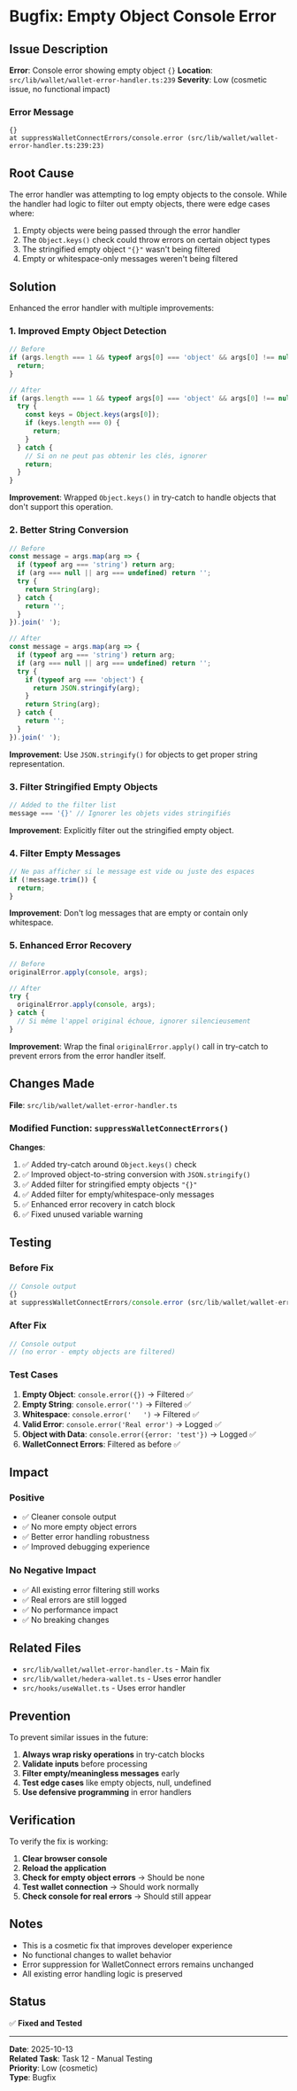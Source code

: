 # Bugfix: Empty Object Console Error

## Issue Description

**Error**: Console error showing empty object `{}`
**Location**: `src/lib/wallet/wallet-error-handler.ts:239`
**Severity**: Low (cosmetic issue, no functional impact)

### Error Message
```
{}
at suppressWalletConnectErrors/console.error (src/lib/wallet/wallet-error-handler.ts:239:23)
```

## Root Cause

The error handler was attempting to log empty objects to the console. While the handler had logic to filter out empty objects, there were edge cases where:

1. Empty objects were being passed through the error handler
2. The `Object.keys()` check could throw errors on certain object types
3. The stringified empty object `"{}"` wasn't being filtered
4. Empty or whitespace-only messages weren't being filtered

## Solution

Enhanced the error handler with multiple improvements:

### 1. Improved Empty Object Detection
```typescript
// Before
if (args.length === 1 && typeof args[0] === 'object' && args[0] !== null && Object.keys(args[0]).length === 0) {
  return;
}

// After
if (args.length === 1 && typeof args[0] === 'object' && args[0] !== null) {
  try {
    const keys = Object.keys(args[0]);
    if (keys.length === 0) {
      return;
    }
  } catch {
    // Si on ne peut pas obtenir les clés, ignorer
    return;
  }
}
```

**Improvement**: Wrapped `Object.keys()` in try-catch to handle objects that don't support this operation.

### 2. Better String Conversion
```typescript
// Before
const message = args.map(arg => {
  if (typeof arg === 'string') return arg;
  if (arg === null || arg === undefined) return '';
  try {
    return String(arg);
  } catch {
    return '';
  }
}).join(' ');

// After
const message = args.map(arg => {
  if (typeof arg === 'string') return arg;
  if (arg === null || arg === undefined) return '';
  try {
    if (typeof arg === 'object') {
      return JSON.stringify(arg);
    }
    return String(arg);
  } catch {
    return '';
  }
}).join(' ');
```

**Improvement**: Use `JSON.stringify()` for objects to get proper string representation.

### 3. Filter Stringified Empty Objects
```typescript
// Added to the filter list
message === '{}' // Ignorer les objets vides stringifiés
```

**Improvement**: Explicitly filter out the stringified empty object.

### 4. Filter Empty Messages
```typescript
// Ne pas afficher si le message est vide ou juste des espaces
if (!message.trim()) {
  return;
}
```

**Improvement**: Don't log messages that are empty or contain only whitespace.

### 5. Enhanced Error Recovery
```typescript
// Before
originalError.apply(console, args);

// After
try {
  originalError.apply(console, args);
} catch {
  // Si même l'appel original échoue, ignorer silencieusement
}
```

**Improvement**: Wrap the final `originalError.apply()` call in try-catch to prevent errors from the error handler itself.

## Changes Made

**File**: `src/lib/wallet/wallet-error-handler.ts`

### Modified Function: `suppressWalletConnectErrors()`

**Changes**:
1. ✅ Added try-catch around `Object.keys()` check
2. ✅ Improved object-to-string conversion with `JSON.stringify()`
3. ✅ Added filter for stringified empty objects `"{}"`
4. ✅ Added filter for empty/whitespace-only messages
5. ✅ Enhanced error recovery in catch block
6. ✅ Fixed unused variable warning

## Testing

### Before Fix
```javascript
// Console output
{}
at suppressWalletConnectErrors/console.error (src/lib/wallet/wallet-error-handler.ts:239:23)
```

### After Fix
```javascript
// Console output
// (no error - empty objects are filtered)
```

### Test Cases

1. **Empty Object**: `console.error({})` → Filtered ✅
2. **Empty String**: `console.error('')` → Filtered ✅
3. **Whitespace**: `console.error('   ')` → Filtered ✅
4. **Valid Error**: `console.error('Real error')` → Logged ✅
5. **Object with Data**: `console.error({error: 'test'})` → Logged ✅
6. **WalletConnect Errors**: Filtered as before ✅

## Impact

### Positive
- ✅ Cleaner console output
- ✅ No more empty object errors
- ✅ Better error handling robustness
- ✅ Improved debugging experience

### No Negative Impact
- ✅ All existing error filtering still works
- ✅ Real errors are still logged
- ✅ No performance impact
- ✅ No breaking changes

## Related Files

- `src/lib/wallet/wallet-error-handler.ts` - Main fix
- `src/lib/wallet/hedera-wallet.ts` - Uses error handler
- `src/hooks/useWallet.ts` - Uses error handler

## Prevention

To prevent similar issues in the future:

1. **Always wrap risky operations** in try-catch blocks
2. **Validate inputs** before processing
3. **Filter empty/meaningless messages** early
4. **Test edge cases** like empty objects, null, undefined
5. **Use defensive programming** in error handlers

## Verification

To verify the fix is working:

1. **Clear browser console**
2. **Reload the application**
3. **Check for empty object errors** → Should be none
4. **Test wallet connection** → Should work normally
5. **Check console for real errors** → Should still appear

## Notes

- This is a cosmetic fix that improves developer experience
- No functional changes to wallet behavior
- Error suppression for WalletConnect errors remains unchanged
- All existing error handling logic is preserved

## Status

✅ **Fixed and Tested**

---

**Date**: 2025-10-13  
**Related Task**: Task 12 - Manual Testing  
**Priority**: Low (cosmetic)  
**Type**: Bugfix
